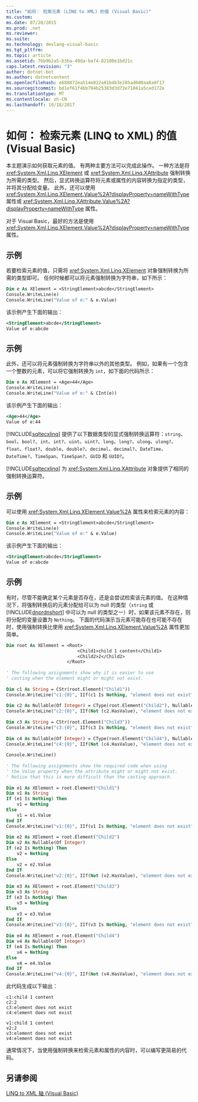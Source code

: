 ```yaml
---
title: "如何： 检索元素 (LINQ to XML) 的值 (Visual Basic)"
ms.custom: 
ms.date: 07/20/2015
ms.prod: .net
ms.reviewer: 
ms.suite: 
ms.technology: devlang-visual-basic
ms.tgt_pltfrm: 
ms.topic: article
ms.assetid: 76b9b2a5-b3ba-49da-ba74-82100e1bd21c
caps.latest.revision: "3"
author: dotnet-bot
ms.author: dotnetcontent
ms.openlocfilehash: e688872ea514e822a81b4b3e285ad0d0aa8a0f17
ms.sourcegitcommit: bd1ef61f4bb794b25383d3d72e71041a5ced172e
ms.translationtype: MT
ms.contentlocale: zh-CN
ms.lasthandoff: 10/18/2017
---
```

# <a name="how-to-retrieve-the-value-of-an-element-linq-to-xml-visual-basic"></a>如何： 检索元素 (LINQ to XML) 的值 (Visual Basic)
本主题演示如何获取元素的值。 有两种主要方法可以完成此操作。 一种方法是将 <xref:System.Xml.Linq.XElement> 或 <xref:System.Xml.Linq.XAttribute> 强制转换为所需的类型。 然后，显式转换运算符将元素或属性的内容转换为指定的类型，并将其分配给变量。 此外，还可以使用 <xref:System.Xml.Linq.XElement.Value%2A?displayProperty=nameWithType> 属性或 <xref:System.Xml.Linq.XAttribute.Value%2A?displayProperty=nameWithType> 属性。  
  
 对于 Visual Basic，最好的方法是使用 <xref:System.Xml.Linq.XElement.Value%2A?displayProperty=nameWithType> 属性。  
  
## <a name="example"></a>示例  
 若要检索元素的值，只需将 <xref:System.Xml.Linq.XElement> 对象强制转换为所需的类型即可。 任何时候都可以将元素强制转换为字符串，如下所示：  
  
```vb  
Dim e As XElement = <StringElement>abcde</StringElement>  
Console.WriteLine(e)  
Console.WriteLine("Value of e:" & e.Value)  
```  
  
 该示例产生下面的输出：  
  
```xml  
<StringElement>abcde</StringElement>  
Value of e:abcde  
```  
  
## <a name="example"></a>示例  
 此外，还可以将元素强制转换为字符串以外的其他类型。 例如，如果有一个包含一个整数的元素，可以将它强制转换为 `int`，如下面的代码所示：  
  
```vb  
Dim e As XElement = <Age>44</Age>  
Console.WriteLine(e)  
Console.WriteLine("Value of e:" & CInt(e))  
```  
  
 该示例产生下面的输出：  
  
```xml  
<Age>44</Age>  
Value of e:44  
```  
  
 [!INCLUDE[sqltecxlinq](~/includes/sqltecxlinq-md.md)] 提供了以下数据类型的显式强制转换运算符：`string`、`bool`、`bool?`、`int`、`int?`、`uint`、`uint?`、`long`、`long?`、`ulong`、`ulong?`、`float`、`float?`、`double`、`double?`、`decimal`、`decimal?`、`DateTime`、`DateTime?`、`TimeSpan`、`TimeSpan?`、`GUID` 和 `GUID?`。  
  
 [!INCLUDE[sqltecxlinq](~/includes/sqltecxlinq-md.md)] 为 <xref:System.Xml.Linq.XAttribute> 对象提供了相同的强制转换运算符。  
  
## <a name="example"></a>示例  
 可以使用 <xref:System.Xml.Linq.XElement.Value%2A> 属性来检索元素的内容：  
  
```vb  
Dim e As XElement = <StringElement>abcde</StringElement>  
Console.WriteLine(e)  
Console.WriteLine("Value of e:" & e.Value)  
```  
  
 该示例产生下面的输出：  
  
```xml  
<StringElement>abcde</StringElement>  
Value of e:abcde  
```  
  
## <a name="example"></a>示例  
 有时，尽管不能确定某个元素是否存在，还是会尝试检索该元素的值。 在这种情况下，将强制转换后的元素分配给可以为 null 的类型（`string` 或 [!INCLUDE[dnprdnshort](~/includes/dnprdnshort-md.md)] 中可以为 null 的类型之一）时，如果该元素不存在，则将分配的变量设置为 `Nothing`。 下面的代码演示当元素可能存在也可能不存在时，使用强制转换比使用 <xref:System.Xml.Linq.XElement.Value%2A> 属性更加简单。  
  
```vb  
Dim root As XElement = <Root>  
                           <Child1>child 1 content</Child1>  
                           <Child2>2</Child2>  
                       </Root>  
  
' The following assignments show why it is easier to use  
' casting when the element might or might not exist.  
  
Dim c1 As String = CStr(root.Element("Child1"))  
Console.WriteLine("c1:{0}", IIf(c1 Is Nothing, "element does not exist", c1))  
  
Dim c2 As Nullable(Of Integer) = CType(root.Element("Child2"), Nullable(Of Integer))  
Console.WriteLine("c2:{0}", IIf(Not (c2.HasValue), "element does not exist", c2.ToString()))  
  
Dim c3 As String = CStr(root.Element("Child3"))  
Console.WriteLine("c3:{0}", IIf(c3 Is Nothing, "element does not exist", c3))  
  
Dim c4 As Nullable(Of Integer) = CType(root.Element("Child4"), Nullable(Of Integer))  
Console.WriteLine("c4:{0}", IIf(Not (c4.HasValue), "element does not exist", c4.ToString()))  
  
Console.WriteLine()  
  
' The following assignments show the required code when using  
' the Value property when the attribute might or might not exist.  
' Notice that this is more difficult than the casting approach.  
  
Dim e1 As XElement = root.Element("Child1")  
Dim v1 As String  
If (e1 Is Nothing) Then  
    v1 = Nothing  
Else  
    v1 = e1.Value  
End If  
Console.WriteLine("v1:{0}", IIf(v1 Is Nothing, "element does not exist", v1))  
  
Dim e2 As XElement = root.Element("Child2")  
Dim v2 As Nullable(Of Integer)  
If (e2 Is Nothing) Then  
    v2 = Nothing  
Else  
    v2 = e2.Value  
End If  
Console.WriteLine("v2:{0}", IIf(Not (v2.HasValue), "element does not exist", v2))  
  
Dim e3 As XElement = root.Element("Child3")  
Dim v3 As String  
If (e3 Is Nothing) Then  
    v3 = Nothing  
Else  
    v3 = e3.Value  
End If  
Console.WriteLine("v3:{0}", IIf(v3 Is Nothing, "element does not exist", v3))  
  
Dim e4 As XElement = root.Element("Child4")  
Dim v4 As Nullable(Of Integer)  
If (e4 Is Nothing) Then  
    v4 = Nothing  
Else  
    v4 = e4.Value  
End If  
Console.WriteLine("v4:{0}", IIf(Not (v4.HasValue), "element does not exist", v4))  
```  
  
 此代码生成以下输出：  
  
```  
c1:child 1 content  
c2:2  
c3:element does not exist  
c4:element does not exist  
  
v1:child 1 content  
v2:2  
v3:element does not exist  
v4:element does not exist  
```  
  
 通常情况下，当使用强制转换来检索元素和属性的内容时，可以编写更简易的代码。  
  
## <a name="see-also"></a>另请参阅  
 [LINQ to XML 轴 (Visual Basic)](../../../../visual-basic/programming-guide/concepts/linq/linq-to-xml-axes.md)
